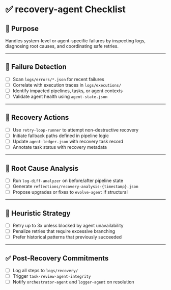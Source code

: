 # ✅ recovery-agent Checklist

## 🧭 Purpose
Handles system-level or agent-specific failures by inspecting logs, diagnosing root causes, and coordinating safe retries.

---

## 🚨 Failure Detection
- [ ] Scan `logs/errors/*.json` for recent failures
- [ ] Correlate with execution traces in `logs/executions/`
- [ ] Identify impacted pipelines, tasks, or agent contexts
- [ ] Validate agent health using `agent-state.json`

---

## 🔁 Recovery Actions
- [ ] Use `retry-loop-runner` to attempt non-destructive recovery
- [ ] Initiate fallback paths defined in pipeline logic
- [ ] Update `agent-ledger.json` with recovery task record
- [ ] Annotate task status with recovery metadata

---

## 🧠 Root Cause Analysis
- [ ] Run `log-diff-analyzer` on before/after pipeline state
- [ ] Generate `reflections/recovery-analysis-{timestamp}.json`
- [ ] Propose upgrades or fixes to `evolve-agent` if structural

---

## 🔁 Heuristic Strategy
- [ ] Retry up to 3x unless blocked by agent unavailability
- [ ] Penalize retries that require excessive branching
- [ ] Prefer historical patterns that previously succeeded

---

## ✅ Post-Recovery Commitments
- [ ] Log all steps to `logs/recovery/`
- [ ] Trigger `task-review-agent-integrity`
- [ ] Notify `orchestrator-agent` and `logger-agent` on resolution

